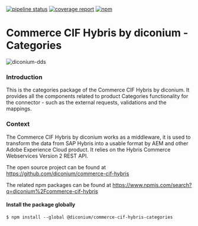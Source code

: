 [![pipeline status](https://git.diconium.com/adobe-io/diconium-cif-hybris/badges/master/pipeline.svg)](https://git.diconium.com/adobe-io/diconium-hybris-connector/commits/master)
[![coverage report](https://git.diconium.com/adobe-io/diconium-cif-hybris/badges/master/coverage.svg)](https://git.diconium.com/adobe-io/diconium-hybris-connector/commits/master)
[![npm]()](https://www.npmjs.com/package/@diconium/commerce-cif-hybris-categories
)

# Commerce CIF Hybris by diconium - Categories
![diconium-dds](https://raw.githubusercontent.com/diconium/commerce-cif-hybris/feature/logo/diconium-dds.png  "diconium digital solutions" )

### Introduction

This is the categories package of the Commerce CIF Hybris by diconium.
It provides all the components related to product Categories functionality for the connector - such as the external requests, validations and the mappings.

### Context

The Commerce CIF Hybris by diconium works as a middleware, it is used to transform the data from SAP Hybris into a usable format by AEM and other Adobe Experience Cloud product. It relies on the Hybris Commerce Webservices Version 2 REST API.

The open source project can be found at https://github.com/diconium/commerce-cif-hybris

The related npm packages can be found at https://www.npmjs.com/search?q=diconium%2Fcommerce-cif-hybris

####  Install the package globally

```
$ npm install --global @diconium/commerce-cif-hybris-categories
```
